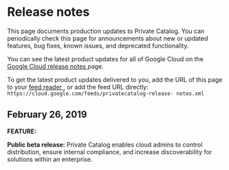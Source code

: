 #  Release notes

This page documents production updates to Private Catalog. You can
periodically check this page for announcements about new or updated features,
bug fixes, known issues, and deprecated functionality.

You can see the latest product updates for all of Google Cloud on the [ Google
Cloud release notes ](/release-notes) page.

To get the latest product updates delivered to you, add the URL of this page
to your [ feed reader
](https://wikipedia.org/wiki/Comparison_of_feed_aggregators) , or add the feed
URL directly: ` https://cloud.google.com/feeds/privatecatalog-release-
notes.xml `

##  February 26, 2019

**FEATURE:**

**Public beta release:** Private Catalog enables cloud admins to control
distribution, ensure internal compliance, and increase discoverability for
solutions within an enterprise.

